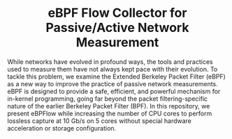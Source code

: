 <h1 align="center">
  <br>
  eBPF Flow Collector for Passive/Active Network Measurement
  </br>
</h1>

While networks have evolved in profound ways, the tools and practices used to measure them have not always kept pace with their evolution. To tackle this problem, we examine the Extended Berkeley Packet Filter (eBPF) as a new way to improve the practice of passive network measurements. eBPF is designed to provide a safe, efficient, and powerful mechanism for in-kernel programming, going far beyond the packet filtering-specific nature of the earlier Berkeley Packet Filter (BPF). In this repository, we present eBPFlow while increasing the number of CPU cores to perform lossless capture at 10 Gb/s on 5 cores without special hardware acceleration or storage configuration.
